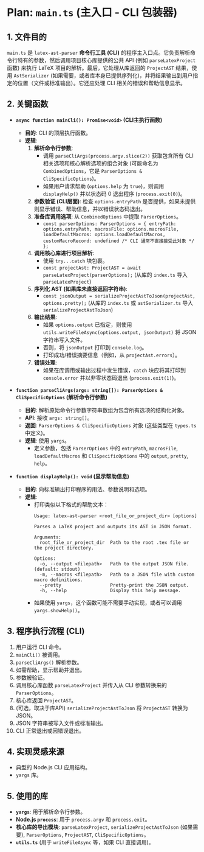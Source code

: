 # Plan: `main.ts` (主入口 - CLI 包装器)

## 1. 文件目的

`main.ts` 是 `latex-ast-parser` **命令行工具 (CLI)** 的程序主入口点。它负责解析命令行特有的参数，然后调用项目核心库提供的公共 API (例如 `parseLatexProject` 函数) 来执行 LaTeX 项目的解析。最后，它处理从库返回的 `ProjectAST` 结果，使用 `AstSerializer` (如果需要，或者库本身已提供序列化)，并将结果输出到用户指定的位置（文件或标准输出）。它还应处理 CLI 相关的错误和帮助信息显示。

## 2. 关键函数

*   **`async function mainCli(): Promise<void>` (CLI主执行函数)**
    *   **目的**: CLI 的顶层执行函数。
    *   **逻辑**:
        1.  **解析命令行参数**: 
            *   调用 `parseCliArgs(process.argv.slice(2))` 获取包含所有 CLI 相关选项和核心解析选项的组合对象 (可能命名为 `CombinedOptions`，它是 `ParserOptions & CliSpecificOptions`)。
            *   如果用户请求帮助 (`options.help` 为 `true`)，则调用 `displayHelp()` 并以状态码 0 退出程序 (`process.exit(0)`)。
        2.  **参数验证 (CLI层面)**: 检查 `options.entryPath` 是否提供，如果未提供则显示错误、帮助信息，并以错误状态码退出。
        3.  **准备库调用选项**: 从 `CombinedOptions` 中提取 `ParserOptions`。
            *   `const parserOptions: ParserOptions = { entryPath: options.entryPath, macrosFile: options.macrosFile, loadDefaultMacros: options.loadDefaultMacros, customMacroRecord: undefined /* CLI 通常不直接接受此对象 */ };`
        4.  **调用核心库进行项目解析**: 
            *   使用 `try...catch` 块包裹。
            *   `const projectAst: ProjectAST = await parseLatexProject(parserOptions);` (从库的 `index.ts` 导入 `parseLatexProject`)
        5.  **序列化 AST (如果库未直接返回字符串)**: 
            *   `const jsonOutput = serializeProjectAstToJson(projectAst, options.pretty);` (从库的 `index.ts` 或 `astSerializer.ts` 导入 `serializeProjectAstToJson`)
        6.  **输出结果**: 
            *   如果 `options.output` 已指定，则使用 `utils.writeFileAsync(options.output, jsonOutput)` 将 JSON 字符串写入文件。
            *   否则，将 `jsonOutput` 打印到 `console.log`。
            *   打印成功/错误摘要信息（例如，从 `projectAst.errors`）。
        7.  **错误处理**: 
            *   如果在库调用或输出过程中发生错误，`catch` 块应将其打印到 `console.error` 并以非零状态码退出 (`process.exit(1)`)。

*   **`function parseCliArgs(args: string[]): ParserOptions & CliSpecificOptions` (解析命令行参数)**
    *   **目的**: 解析原始命令行参数字符串数组为包含所有选项的结构化对象。
    *   **API**: 接收 `args: string[]`。
    *   **返回**: `ParserOptions & CliSpecificOptions` 对象 (这些类型在 `types.ts` 中定义)。
    *   **逻辑**: 使用 `yargs`。
        *   定义参数，包括 `ParserOptions` 中的 `entryPath`, `macrosFile`, `loadDefaultMacros` 和 `CliSpecificOptions` 中的 `output`, `pretty`, `help`。

*   **`function displayHelp(): void` (显示帮助信息)**
    *   **目的**: 向标准输出打印程序的用法、参数说明和选项。
    *   **逻辑**: 
        *   打印类似以下格式的帮助文本：
            ```
            Usage: latex-ast-parser <root_file_or_project_dir> [options]

            Parses a LaTeX project and outputs its AST in JSON format.

            Arguments:
              root_file_or_project_dir  Path to the root .tex file or the project directory.

            Options:
              -o, --output <filepath>   Path to the output JSON file. (default: stdout)
              -m, --macros <filepath>   Path to a JSON file with custom macro definitions.
              --pretty                  Pretty-print the JSON output.
              -h, --help                Display this help message.
            ```
        *   如果使用 `yargs`，这个函数可能不需要手动实现，或者可以调用 `yargs.showHelp()`。

## 3. 程序执行流程 (CLI)

1.  用户运行 CLI 命令。
2.  `mainCli()` 被调用。
3.  `parseCliArgs()` 解析参数。
4.  如需帮助，显示帮助并退出。
5.  参数被验证。
6.  调用核心库函数 `parseLatexProject` 并传入从 CLI 参数转换来的 `ParserOptions`。
7.  核心库返回 `ProjectAST`。
8.  (可选，取决于库API) `serializeProjectAstToJson` 将 `ProjectAST` 转换为 JSON。
9.  JSON 字符串被写入文件或标准输出。
10. CLI 正常退出或因错误退出。

## 4. 实现灵感来源

*   典型的 Node.js CLI 应用结构。
*   `yargs` 库。

## 5. 使用的库

*   **`yargs`**: 用于解析命令行参数。
*   **Node.js `process`**: 用于 `process.argv` 和 `process.exit`。
*   **核心库的导出模块**: `parseLatexProject`, `serializeProjectAstToJson` (如果需要), `ParserOptions`, `ProjectAST`, `CliSpecificOptions`。
*   **`utils.ts`** (用于 `writeFileAsync` 等，如果 CLI 直接调用)。 